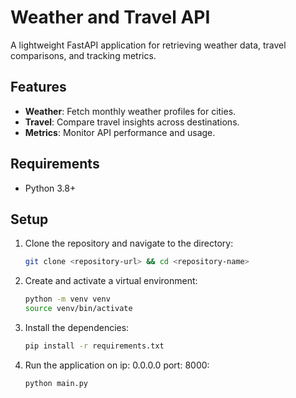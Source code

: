 # Weather and Travel API

A lightweight FastAPI application for retrieving weather data, travel comparisons, and tracking metrics.

## Features
- **Weather**: Fetch monthly weather profiles for cities.
- **Travel**: Compare travel insights across destinations.
- **Metrics**: Monitor API performance and usage.

## Requirements
- Python 3.8+  

## Setup
1. Clone the repository and navigate to the directory:
   ```bash
   git clone <repository-url> && cd <repository-name>

2. Create and activate a virtual environment:
   ```bash
   python -m venv venv
   source venv/bin/activate 
3. Install the dependencies:
    ```bash
   pip install -r requirements.txt
4. Run the application on ip: 0.0.0.0  port: 8000:
     ```bash
     python main.py


